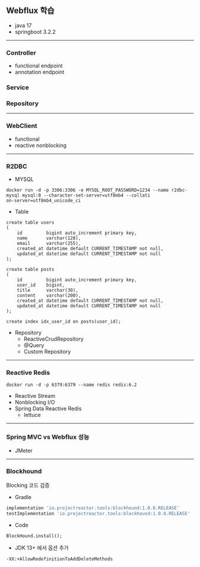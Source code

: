 ## Webflux 학습
- java 17
- springboot 3.2.2

---

### Controller
- functional endpoint
- annotation endpoint

### Service

### Repository

---

### WebClient
- functional
- reactive nonblocking

---

### R2DBC
- MYSQL
```shell
docker run -d -p 3306:3306 -e MYSQL_ROOT_PASSWORD=1234 --name r2dbc-mysql mysql:8 --character-set-server=utf8mb4 --collati
on-server=utf8mb4_unicode_ci
```

- Table
```mysql
create table users
(
    id         bigint auto_increment primary key,
    name       varchar(128),
    email      varchar(255),
    created_at datetime default CURRENT_TIMESTAMP not null,
    updated_at datetime default CURRENT_TIMESTAMP not null
);

create table posts
(
    id         bigint auto_increment primary key,
    user_id    bigint,
    title      varchar(30),
    content    varchar(200),
    created_at datetime default CURRENT_TIMESTAMP not null,
    updated_at datetime default CURRENT_TIMESTAMP not null
);

create index idx_user_id on posts(user_id);
```
- Repository
  - ReactiveCrudRepository
  - @Query
  - Custom Repository

---

### Reactive Redis
```shell
docker run -d -p 6379:6379 --name redis redis:6.2
```

- Reactive Stream
- Nonblocking I/O
- Spring Data Reactive Redis
  - lettuce

---

### Spring MVC vs Webflux 성능
- JMeter

---

### Blockhound
Blocking 코드 검증 

- Gradle
```groovy
implementation 'io.projectreactor.tools:blockhound:1.0.8.RELEASE'
testImplementation 'io.projectreactor.tools:blockhound:1.0.8.RELEASE'
```

- Code
```text
BlockHound.install();
```

- JDK 13+ 에서 옵션 추가
```shell
-XX:+AllowRedefinitionToAddDeleteMethods
```